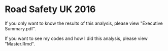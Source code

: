 # Road Safety UK 2016

If you only want to know the results of this analysis, please view "Executive Summary.pdf".

If you want to see my codes and how I did this analysis, please view "Master.Rmd".
